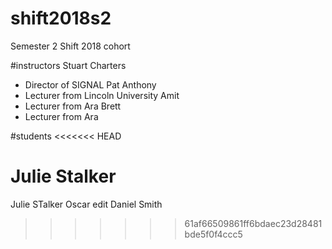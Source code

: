 # shift2018s2
Semester 2 Shift 2018 cohort

#instructors
Stuart Charters
 - Director of SIGNAL
Pat Anthony
 - Lecturer from Lincoln University
Amit
 - Lecturer from Ara
Brett
 - Lecturer from Ara

#students
<<<<<<< HEAD

Julie Stalker
=======
Julie STalker
Oscar edit
Daniel Smith
>>>>>>> 61af66509861ff6bdaec23d28481bde5f0f4ccc5
